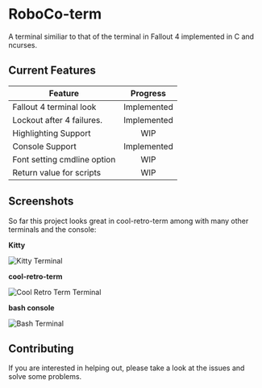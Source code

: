 # RoboCo-term
A terminal similiar to that of the terminal in Fallout 4 implemented in C and ncurses.


## Current Features
| Feature                     | Progress      |
|-----------------------------|:-------------:|
| Fallout 4 terminal look     | Implemented   |
| Lockout after 4 failures.   | Implemented   |
| Highlighting Support        | WIP           |
| Console Support             | Implemented   |
| Font setting cmdline option | WIP           |
| Return value for scripts    | WIP           |


## Screenshots
So far this project looks great in cool-retro-term among with many other terminals and the console:


**Kitty**

![Kitty Terminal](https://github.com/Rootyjr/RoboCo-term/blob/master/images/roboco-kitty.png "Kitty")


**cool-retro-term**

![Cool Retro Term Terminal](https://github.com/Rootyjr/RoboCo-term/blob/master/images/roboco-crt.png "Cool Retro Term")


**bash console**

![Bash Terminal](https://github.com/Rootyjr/RoboCo-term/blob/master/images/roboco-console.png "Console")


## Contributing
If you are interested in helping out, please take a look at the issues and solve some problems.
